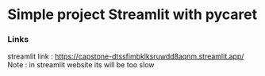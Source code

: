 # Simple project Streamlit with pycaret 

### Links 
streamlit link : https://capstone-dtssfimbklksruwdd8aqnm.streamlit.app/ <br>
Note : in streamlit website its will be too slow 

